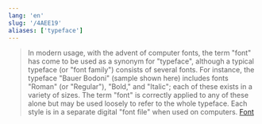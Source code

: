 ```yaml
---
lang: 'en'
slug: '/4AEE19'
aliases: ['typeface']
---
```


> In modern usage, with the advent of computer fonts, the term "font" has come to be used as a synonym for "typeface", although a typical typeface (or "font family") consists of several fonts. For instance, the typeface "Bauer Bodoni" (sample shown here) includes fonts "Roman" (or "Regular"), "Bold," and "Italic"; each of these exists in a variety of sizes. The term "font" is correctly applied to any of these alone but may be used loosely to refer to the whole typeface. Each style is in a separate digital "font file" when used on computers. [Font](https://en.wikipedia.org/wiki/Font)

<head>
  <html lang="en-US"/>
</head>
